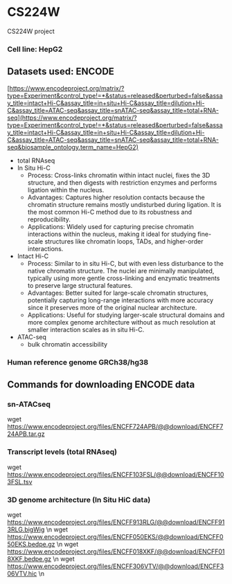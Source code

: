 # CS224W
CS224W project
### Cell line: HepG2
## Datasets used: ENCODE
[https://www.encodeproject.org/matrix/?type=Experiment&control_type!=*&status=released&perturbed=false&assay_title=intact+Hi-C&assay_title=in+situ+Hi-C&assay_title=dilution+Hi-C&assay_title=ATAC-seq&assay_title=snATAC-seq&assay_title=total+RNA-seq](https://www.encodeproject.org/matrix/?type=Experiment&control_type!=*&status=released&perturbed=false&assay_title=intact+Hi-C&assay_title=in+situ+Hi-C&assay_title=dilution+Hi-C&assay_title=ATAC-seq&assay_title=snATAC-seq&assay_title=total+RNA-seq&biosample_ontology.term_name=HepG2)
- total RNAseq
- In Situ Hi-C
  - Process: Cross-links chromatin within intact nuclei, fixes the 3D structure, and then digests with restriction enzymes and performs ligation within the nucleus.
  - Advantages: Captures higher resolution contacts because the chromatin structure remains mostly undisturbed during ligation. It is the most common Hi-C method due to its robustness and reproducibility.
  - Applications: Widely used for capturing precise chromatin interactions within the nucleus, making it ideal for studying fine-scale structures like chromatin loops, TADs, and higher-order interactions.
- Intact Hi-C
  - Process: Similar to in situ Hi-C, but with even less disturbance to the native chromatin structure. The nuclei are minimally manipulated, typically using more gentle cross-linking and enzymatic treatments to preserve large structural features.
  - Advantages: Better suited for large-scale chromatin structures, potentially capturing long-range interactions with more accuracy since it preserves more of the original nuclear architecture.
  - Applications: Useful for studying larger-scale structural domains and more complex genome architecture without as much resolution at smaller interaction scales as in situ Hi-C.
- ATAC-seq
  - bulk chromatin accessibility

### Human reference genome GRCh38/hg38

## Commands for downloading ENCODE data
### sn-ATACseq
wget https://www.encodeproject.org/files/ENCFF724APB/@@download/ENCFF724APB.tar.gz
### Transcript levels (total RNAseq)
wget https://www.encodeproject.org/files/ENCFF103FSL/@@download/ENCFF103FSL.tsv
### 3D genome architecture (In Situ HiC data)
wget https://www.encodeproject.org/files/ENCFF913RLG/@@download/ENCFF913RLG.bigWig \n
wget https://www.encodeproject.org/files/ENCFF050EKS/@@download/ENCFF050EKS.bedpe.gz \n
wget https://www.encodeproject.org/files/ENCFF018XKF/@@download/ENCFF018XKF.bedpe.gz \n
wget https://www.encodeproject.org/files/ENCFF306VTV/@@download/ENCFF306VTV.hic \n

